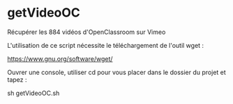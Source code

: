 # getVideoOC

Récupérer les 884 vidéos d'OpenClassroom sur Vimeo

L'utilisation de ce script nécessite le téléchargement de l'outil wget : 

https://www.gnu.org/software/wget/

Ouvrer une console, utiliser cd pour vous placer dans le dossier du projet et tapez :

sh getVideoOC.sh
